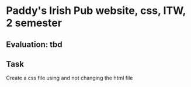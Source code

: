 # Paddy's Irish Pub website, css, ITW, 2 semester
## Evaluation: tbd
## Task
Create a css file using and not changing the html file
